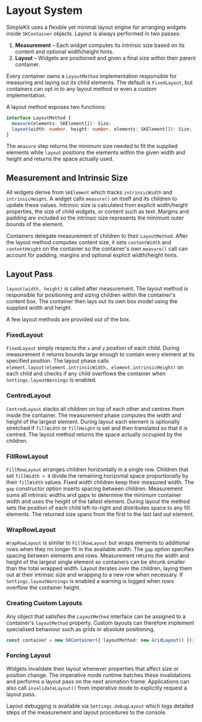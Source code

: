 # Layout System

SimpleKit uses a flexible yet minimal layout engine for arranging widgets inside
`SKContainer` objects. Layout is always performed in two passes:

1. **Measurement** – Each widget computes its _intrinsic_ size based on its
   content and optional width/height hints.
2. **Layout** – Widgets are positioned and given a final size within their
   parent container.

Every container owns a `LayoutMethod` implementation responsible for measuring
and laying out its child elements. The default is `FixedLayout`, but containers
can opt in to any layout method or even a custom implementation.

A layout method exposes two functions:

```ts
interface LayoutMethod {
  measure(elements: SKElement[]): Size;
  layout(width: number, height: number, elements: SKElement[]): Size;
}
```

The `measure` step returns the minimum size needed to fit the supplied elements
while `layout` positions the elements within the given width and height and
returns the space actually used.

## Measurement and Intrinsic Size

All widgets derive from `SKElement` which tracks `intrinsicWidth` and
`intrinsicHeight`. A widget calls `measure()` on itself and its children to
update these values. Intrinsic size is calculated from explicit width/height
properties, the size of child widgets, or content such as text. Margins and
padding are included so the intrinsic size represents the minimum outer bounds
of the element.

Containers delegate measurement of children to their `LayoutMethod`. After the
layout method computes content size, it sets `contentWidth` and `contentHeight`
on the container so the container's own `measure()` call can account for
padding, margins and optional explicit width/height hints.

## Layout Pass

`layout(width, height)` is called after measurement. The layout method is
responsible for positioning and sizing children within the container's content
box. The container then lays out its own box model using the supplied width and
height.

A few layout methods are provided out of the box.

### FixedLayout

`FixedLayout` simply respects the `x` and `y` position of each child. During
measurement it returns bounds large enough to contain every element at its
specified position. The layout phase calls `element.layout(element.intrinsicWidth,
 element.intrinsicHeight)` on each child and checks if any child overflows the
container when `Settings.layoutWarnings` is enabled.

### CentredLayout

`CentredLayout` stacks all children on top of each other and centres them inside
the container. The measurement phase computes the width and height of the
largest element. During layout each element is optionally stretched if
`fillWidth` or `fillHeight` is set and then translated so that it is centred.
The layout method returns the space actually occupied by the children.

### FillRowLayout

`FillRowLayout` arranges children horizontally in a single row. Children that
set `fillWidth > 0` divide the remaining horizontal space proportionally by
their `fillWidth` values. Fixed width children keep their measured width. The
`gap` constructor option inserts spacing between children. Measurement sums all
intrinsic widths and gaps to determine the minimum container width and uses the
height of the tallest element. During layout the method sets the position of
each child left-to-right and distributes space to any fill elements. The returned
size spans from the first to the last laid out element.

### WrapRowLayout

`WrapRowLayout` is similar to `FillRowLayout` but wraps elements to additional
rows when they no longer fit in the available width. The `gap` option specifies
spacing between elements and rows. Measurement returns the width and height of
the largest single element so containers can be shrunk smaller than the total
wrapped width. Layout iterates over the children, laying them out at their
intrinsic size and wrapping to a new row when necessary. If
`Settings.layoutWarnings` is enabled a warning is logged when rows overflow the
container height.

### Creating Custom Layouts

Any object that satisfies the `LayoutMethod` interface can be assigned to a
container's `layoutMethod` property. Custom layouts can therefore implement
specialised behaviour such as grids or absolute positioning.

```ts
const container = new SKContainer({ layoutMethod: new GridLayout() });
```

### Forcing Layout

Widgets invalidate their layout whenever properties that affect size or position
change. The imperative mode runtime batches these invalidations and performs a
layout pass on the next animation frame. Applications can also call
`invalidateLayout()` from imperative mode to explicitly request a layout pass.

Layout debugging is available via `Settings.debugLayout` which logs detailed
steps of the measurement and layout procedures to the console.
